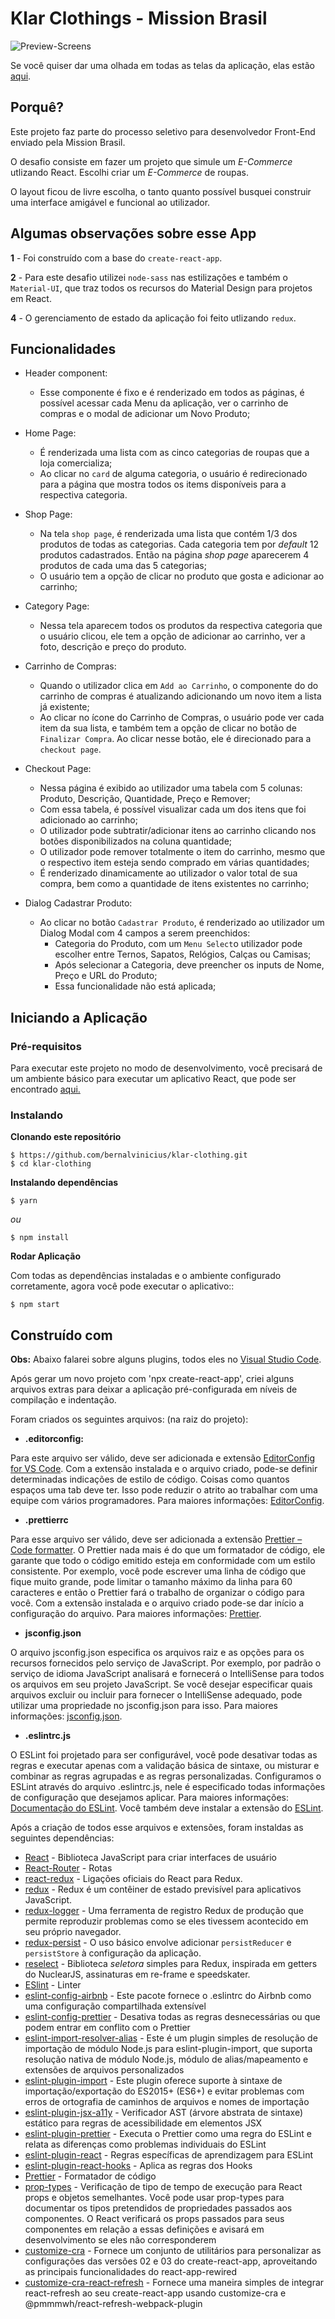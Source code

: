 # Klar Clothings - Mission Brasil

![Preview-Screens](https://raw.githubusercontent.com/bernalvinicius/klar-clothing/master/src/assets/images/klar.png)

Se você quiser dar uma olhada em todas as telas da aplicação, elas estão [aqui](https://klar-klothing.netlify.app/).

## Porquê?

Este projeto faz parte do processo seletivo para desenvolvedor Front-End enviado pela Mission Brasil.

O desafio consiste em fazer um projeto que simule um *E-Commerce* utlizando React. Escolhi criar um *E-Commerce* de roupas.

O layout ficou de livre escolha, o tanto quanto possível busquei construir uma interface amigável e funcional ao utilizador.

## Algumas observações sobre esse App

**1** - Foi construído com a base do `create-react-app`.

**2** - Para este desafio utilizei `node-sass` nas estilizações e também o `Material-UI`, que traz todos os recursos do Material Design para projetos em React.

**4** - O gerenciamento de estado da aplicação foi feito utlizando `redux`.

## Funcionalidades
- Header component:
    - Esse componente é fixo e é renderizado em todos as páginas, é possível acessar cada Menu da aplicação, ver o carrinho de compras e o modal de adicionar um Novo Produto;

- Home Page:

  - É renderizada uma lista com as cinco categorias de roupas que a loja comercializa;
  - Ao clicar no `card` de alguma categoria, o usuário é redirecionado para a página que mostra todos os items disponíveis para a respectiva categoria.

- Shop Page:
  - Na tela `shop page`, é renderizada uma lista que contém 1/3 dos produtos de todas as categorias. Cada categoria tem por *default* 12 produtos cadastrados. Então na página *shop page* aparecerem 4 produtos de cada uma das 5 categorias;
  - O usuário tem a opção de clicar no produto que gosta e adicionar ao carrinho;

- Category Page:
    - Nessa tela aparecem todos os produtos da respectiva categoria que o usuário clicou, ele tem a opção de adicionar ao carrinho, ver a foto, descrição e preço do produto.

- Carrinho de Compras:
    - Quando o utilizador clica em `Add ao Carrinho`, o componente do do carrinho de compras é atualizando adicionando um novo item a lista já existente;
    - Ao clicar no ícone do Carrinho de Compras, o usuário pode ver cada item da sua lista, e também tem a opção de clicar no botão de `Finalizar Compra`. Ao clicar nesse botão, ele é direcionado para a `checkout page`.

- Checkout Page:
    - Nessa página é exibido ao utilizador uma tabela com 5 colunas: Produto, Descrição, Quantidade, Preço e Remover;
    - Com essa tabela, é possível visualizar cada um dos itens que foi adicionado ao carrinho;
    - O utilizador pode subtratir/adicionar itens ao carrinho clicando nos botões disponibilizados na coluna quantidade;
    - O utilizador pode remover totalmente o item do carrinho, mesmo que o respectivo item esteja sendo comprado em várias quantidades;
    - É renderizado dinamicamente ao utilizador o valor total de sua compra, bem como a quantidade de itens existentes no carrinho;

- Dialog Cadastrar Produto:
    - Ao clicar no botão `Cadastrar Produto`, é renderizado ao utilizador um Dialog Modal com 4 campos a serem preenchidos:
        - Categoria do Produto, com um `Menu Select`o utilizador pode escolher entre Ternos, Sapatos, Relógios, Calças ou Camisas;
        - Após selecionar a Categoria, deve preencher os inputs de Nome, Preço e URL do Produto;
        - Essa funcionalidade não está aplicada;

## Iniciando a Aplicação

### Pré-requisitos

Para executar este projeto no modo de desenvolvimento, você precisará de um ambiente básico para executar um aplicativo React, que pode ser encontrado [aqui.](https://reactjs.org/docs/getting-started.html)

### Instalando

**Clonando este repositório**

```
$ https://github.com/bernalvinicius/klar-clothing.git
$ cd klar-clothing
```

**Instalando dependências**

```
$ yarn
```

_ou_

```
$ npm install
```

**Rodar Aplicação**

Com todas as dependências instaladas e o ambiente configurado corretamente, agora você pode executar o aplicativo::

```
$ npm start
```

## Construído com

**Obs:** Abaixo falarei sobre alguns plugins, todos eles no [Visual Studio Code](https://code.visualstudio.com/).

Após gerar um novo projeto com 'npx create-react-app', criei alguns arquivos extras para deixar a aplicação pré-configurada em níveis de compilação e indentação.

Foram criados os seguintes arquivos: (na raiz do projeto):

- **.editorconfig:**

Para este arquivo ser válido, deve ser adicionada e extensão [EditorConfig for VS Code](https://marketplace.visualstudio.com/items?itemName=EditorConfig.EditorConfig). Com a extensão instalada e o arquivo criado, pode-se definir determinadas indicações de estilo de código. Coisas como quantos espaços uma tab deve ter. Isso pode reduzir o atrito ao trabalhar com uma equipe com vários programadores. Para maiores informações: [EditorConfig](https://editorconfig.org/).

- **.prettierrc**

Para esse arquivo ser válido, deve ser adicionada a extensão [Prettier – Code formatter](https://prettier.io/). O Prettier nada mais é do que um formatador de código, ele garante que todo o código emitido esteja em conformidade com um estilo consistente. Por exemplo, você pode escrever uma linha de código que fique muito grande, pode limitar o tamanho máximo da linha para 60 caracteres e então o Prettier fará o trabalho de organizar o código para você. Com a extensão instalada e o arquivo criado pode-se dar início a configuração do arquivo. Para maiores informações: [Prettier](https://prettier.io/).

- **jsconfig.json**

O arquivo jsconfig.json especifica os arquivos raiz e as opções para os recursos fornecidos pelo serviço de JavaScript. Por exemplo, por padrão o serviço de idioma JavaScript analisará e fornecerá o IntelliSense para todos os arquivos em seu projeto JavaScript. Se você desejar especificar quais arquivos excluir ou incluir para fornecer o IntelliSense adequado, pode utilizar uma propriedade no jsconfig.json para isso. Para maiores informações: [jsconfig.json](https://code.visualstudio.com/docs/languages/jsconfig).

- **.eslintrc.js**

O ESLint foi projetado para ser configurável, você pode desativar todas as regras e executar apenas com a validação básica de sintaxe, ou misturar e combinar as regras agrupadas e as regras personalizadas. Configuramos o ESLint através do arquivo .eslintrc.js, nele é especificado todas informações de configuração que desejamos aplicar. Para maiores informações: [Documentação do ESLint](https://eslint.org/docs/user-guide/configuring). Você também deve instalar a extensão do [ESLint](https://marketplace.visualstudio.com/items?itemName=dbaeumer.vscode-eslint).

Após a criação de todos esse arquivos e extensões, foram instaldas as seguintes dependências:

- [React](https://reactjs.org/) - Biblioteca JavaScript para criar interfaces de usuário
- [React-Router](https://reactrouter.com/) - Rotas
- [react-redux](https://github.com/reduxjs/react-redux) - Ligações oficiais do React para Redux.
- [redux](https://redux.js.org/) - Redux é um contêiner de estado previsível para aplicativos JavaScript.
- [redux-logger](https://github.com/LogRocket/redux-logger#readme) - Uma ferramenta de registro Redux de produção que permite reproduzir problemas como se eles tivessem acontecido em seu próprio navegador.
- [redux-persist](https://github.com/rt2zz/redux-persist#readme) - O uso básico envolve adicionar `persistReducer` e `persistStore` à configuração da aplicação.
- [reselect](https://github.com/reduxjs/reselect#readme) - Biblioteca *seletora* simples para Redux, inspirada em getters do NuclearJS, assinaturas em re-frame e speedskater.
- [ESlint](https://eslint.org/) - Linter
- [eslint-config-airbnb](https://github.com/airbnb/javascript) - Este pacote fornece o .eslintrc do Airbnb como uma configuração compartilhada extensível
- [eslint-config-prettier](https://github.com/prettier/eslint-config-prettier#readme) - Desativa todas as regras desnecessárias ou que podem entrar em conflito com o Prettier
- [eslint-import-resolver-alias](https://github.com/johvin/eslint-import-resolver-alias#readme) - Este é um plugin simples de resolução de importação de módulo Node.js para eslint-plugin-import, que suporta resolução nativa de módulo Node.js, módulo de alias/mapeamento e extensões de arquivos personalizados
- [eslint-plugin-import](https://github.com/benmosher/eslint-plugin-import) - Este plugin oferece suporte à sintaxe de importação/exportação do ES2015+ (ES6+) e evitar problemas com erros de ortografia de caminhos de arquivos e nomes de importação
- [eslint-plugin-jsx-a11y](https://github.com/jsx-eslint/eslint-plugin-jsx-a11y#readme) - Verificador AST (árvore abstrata de sintaxe) estático para regras de acessibilidade em elementos JSX
- [eslint-plugin-prettier](https://github.com/prettier/eslint-plugin-prettier#readme) - Executa o Prettier como uma regra do ESLint e relata as diferenças como problemas individuais do ESLint
- [eslint-plugin-react](https://github.com/yannickcr/eslint-plugin-react) - Regras específicas de aprendizagem para ESLint
- [eslint-plugin-react-hooks](https://github.com/facebook/react) - Aplica as regras dos Hooks
- [Prettier](https://github.com/prettier/prettier) - Formatador de código
- [prop-types](https://github.com/facebook/prop-types) - Verificação de tipo de tempo de execução para React props e objetos semelhantes. Você pode usar prop-types para documentar os tipos pretendidos de propriedades passados aos componentes. O React verificará os props passados para seus componentes em relação a essas definições e avisará em desenvolvimento se eles não corresponderem
- [customize-cra](https://github.com/arackaf/customize-cra#readme) - Fornece um conjunto de utilitários para personalizar as configurações das versões 02 e 03 do create-react-app, aproveitando as principais funcionalidades do react-app-rewired
- [customize-cra-react-refresh](https://github.com/esetnik/customize-cra-react-refresh#readme) - Fornece uma maneira simples de integrar react-refresh ao seu create-react-app usando customize-cra e @pmmmwh/react-refresh-webpack-plugin
